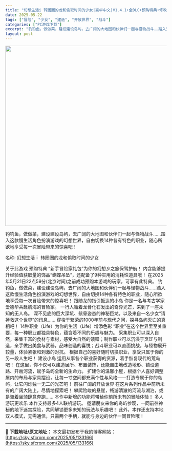 ```yaml
---
title: "幻想生活i 转圈圈的龙和偷取时间的少女|豪华中文|V1.4.1+全DLC+预购特典+修改器-支持手柄|解压解压|"
date: 2025-05-22
tags: ["冒险", "少女", "建造", "开放世界", "战斗"]
categories: ["PC游戏下载"]
excerpt: "钓钓鱼，做做菜，建设建设岛屿，去广阔的大地图和伙伴们一起与怪物战斗……踏入这款慢生活角色扮演游戏的幻想世界，自由切换14种各有特色的职业，随心所欲地享受每一次冒险带来的惊喜吧！ 名称: 幻想生活ｉ 转圈圈的龙和偷取时间的少女 关于此游戏 预购特典 “新手冒险家礼包”为你的幻想乡之旅保驾护航！ 内含能&hellip;"
layout: post
---
```


<img class="aligncenter size-full wp-image-132770" src="https://sky.sfcrom.com/wp-content/uploads/2025/05/2025052001011573.webp" alt="" width="700" height="562" />

钓钓鱼，做做菜，建设建设岛屿，去广阔的大地图和伙伴们一起与怪物战斗……踏入这款慢生活角色扮演游戏的幻想世界，自由切换14种各有特色的职业，随心所欲地享受每一次冒险带来的惊喜吧！

名称: 幻想生活ｉ 转圈圈的龙和偷取时间的少女

关于此游戏
预购特典
“新手冒险家礼包”为你的幻想乡之旅保驾护航！
内含能够提升经验值获取量的饰品“蝴蝶吊坠”，还配备了9种实用的消耗性道具哦！
在2025年5月21日22点59分(北京时间)之前成功预购本游戏的玩家，可享有此特典。
钓钓鱼，做做菜，建设建设岛屿，去广阔的大地图和伙伴们一起与怪物战斗……踏入这款慢生活角色扮演游戏的幻想世界，自由切换14种各有特色的职业，随心所欲地享受每一次冒险带来的惊喜吧！
跟随龙的指引抵达的小岛
你是一名与考古学家爱德华共赴航海的冒险家。
一行人循着龙骨化石发出的奇异光芒，来到了一座未知的无人岛。
深不见底的巨大深坑、骸骨姿态的神秘巨龙，以及来自一名少女“请拯救这个世界”的讯息……
穿梭于繁荣的1000年前与现代之间，探寻岛屿灭亡的真相吧！
14种职业（Life）为你的生活（Life）增添色彩
“职业”在这个世界里至关重要，每一种职业都独具特色，蕴含着不同的乐趣与魅力。
采集职业可以深入自然，采集丰富的食材与素材，感受大自然的馈赠；制作职业可以沉浸于烹饪与制造，亲手做出美食与武器，品味创造的喜悦；战斗职业可以直面挑战，与怪物展开较量，体验紧张和刺激的对抗。
根据自己的喜好随时切换职业，享受只属于你的另一段人生吧！
建设小岛
运用从事各个职业获得的资源，着手恢复现代的荒岛吧！
在这里，你不仅可以建造居所、布置装饰，还能自由地改造地形、铺设道路、开凿河流，赋予岛屿全新的生命力。
扩建你的温馨小屋，根据个人喜好调整屋内的布局与家具摆设，让每一寸空间都充满个性与风格——打造专属于你的岛屿，让它闪烁独一无二的光芒吧！
前往广阔的开放世界
在这片系列作品中前所未有的广阔大陆上，尽情地探索吧！
攀爬险峻的悬崖，畅游清澈的河流与湖泊，或是骑着坐骑肆意奔跑……
本作中新增的功能将带给你前所未有的冒险体验！
多人游玩更欢乐
本作支持最多4人联机游玩。
邀请朋友来你的岛屿参观，一同前往神秘的地下迷宫探险，共同解锁更多未知的玩法与乐趣吧！
此外，本作还支持本地双人模式，无需通信，只需两个手柄，就能与身边的伙伴一同冒险哦！

---
📖 **下载地址/原文地址：** 本文最初发布于我的博客网站：[https://sky.sfcrom.com/2025/05/133166](https://sky.sfcrom.com/2025/05/133166)
